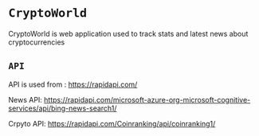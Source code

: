 # `CryptoWorld`

CryptoWorld is web application used to track stats and latest news about cryptocurrencies

## `API`

API is used from : https://rapidapi.com/

News API: https://rapidapi.com/microsoft-azure-org-microsoft-cognitive-services/api/bing-news-search1/

Crpyto API: https://rapidapi.com/Coinranking/api/coinranking1/
